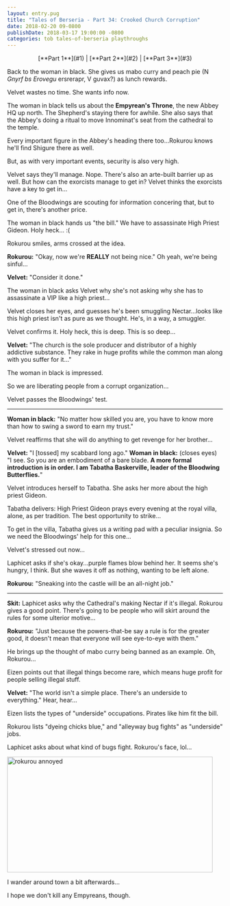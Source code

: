 ```yaml
---
layout: entry.pug
title: "Tales of Berseria - Part 34: Crooked Church Corruption"
date: 2018-02-20 09-0800
publishDate: 2018-03-17 19:00:00 -0800
categories: tob tales-of-berseria playthroughs
---
```


<p style="text-align: center;">[**Part 1**](#1) | [**Part 2**](#2) | [**Part 3**](#3)</p>

<a name="1"></a>

Back to the woman in black. She gives us mabo curry and peach pie (N *Gnyrf bs Erovegu* ersrerapr, V guvax?) as lunch rewards.

Velvet wastes no time. She wants info now.

The woman in black tells us about the **Empyrean's Throne**, the new Abbey HQ up north. The Shepherd's staying there for awhile. She also says that the Abbey's doing a ritual to move Innominat's seat from the cathedral to the temple.

Every important figure in the Abbey's heading there too...Rokurou knows he'll find Shigure there as well.

But, as with very important events, security is also very high.

Velvet says they'll manage. Nope. There's also an arte-built barrier up as well. But how can the exorcists manage to get in? Velvet thinks the exorcists have a key to get in...

One of the Bloodwings are scouting for information concering that, but to get in, there's another price.

The woman in black hands us "the bill." We have to assassinate High Priest Gideon. Holy heck... :(

Rokurou smiles, arms crossed at the idea.

**Rokurou:** "Okay, now we're **REALLY** not being nice." Oh yeah, we're being sinful...

**Velvet:** "Consider it done."

The woman in black asks Velvet why she's not asking why she has to assassinate a VIP like a high priest...

Velvet closes her eyes, and guesses he's been smuggling Nectar...looks like this high priest isn't as pure as we thought. He's, in a way, a smuggler.

Velvet confirms it. Holy heck, this is deep. This is so deep...

**Velvet:** "The church is the sole producer and distributor of a highly addictive substance. They rake in huge profits while the common man along with you suffer for it..."

The woman in black is impressed.

So we are liberating people from a corrupt organization...

Velvet passes the Bloodwings' test.

<a name="2"></a>

---

**Woman in black:** "No matter how skilled you are, you have to know more than how to swing a sword to earn my trust."

Velvet reaffirms that she will do anything to get revenge for her brother...

**Velvet:** "I [tossed] my scabbard long ago."
**Woman in black:** (closes eyes) "I see. So you are an embodiment of a bare blade. **A more formal introduction is in order. I am Tabatha Baskerville, leader of the Bloodwing Butterflies.**"

Velvet introduces herself to Tabatha. She asks her more about the high priest Gideon.

Tabatha delivers: High Priest Gideon prays every evening at the royal villa, alone, as per tradition. The best opportunity to strike...

To get in the villa, Tabatha gives us a writing pad with a peculiar insignia. So we need the Bloodwings' help for this one...

Velvet's stressed out now...

Laphicet asks if she's okay...purple flames blow behind her. It seems she's hungry, I think. But she waves it off as nothing, wanting to be left alone.

**Rokurou:** "Sneaking into the castle will be an all-night job."

<a name="3"></a>

---

**Skit:** Laphicet asks why the Cathedral's making Nectar if it's illegal. Rokurou gives a good point. There's going to be people who will skirt around the rules for some ulterior motive...

**Rokurou:** "Just because the powers-that-be say a rule is for the greater good, it doesn't mean that everyone will see eye-to-eye with them."

He brings up the thought of mabo curry being banned as an example. Oh, Rokurou...

Eizen points out that illegal things become rare, which means huge profit for people selling illegal stuff.

**Velvet:** "The world isn't a simple place. There's an underside to everything." Hear, hear...

Eizen lists the types of "underside" occupations. Pirates like him fit the bill.

Rokurou lists "dyeing chicks blue," and "alleyway bug fights" as "underside" jobs.

Laphicet asks about what kind of bugs fight. Rokurou's face, lol...

<img src="https://i.imgur.com/KOi3oB2.png" alt="rokurou annoyed" width="480" height="270" id="hd-liveblog" />

I wander around town a bit afterwards...

I hope we don't kill any Empyreans, though.